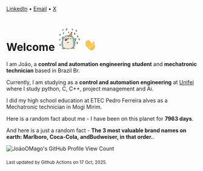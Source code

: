 [LinkedIn](https://www.linkedin.com/in/joão-pedro-gozzoli-b95641301/) &bull;
[Email](joaopedrogozzoli@gmail.com) &bull;
[X](https://x.com/jpp12prado)

# Welcome <img src="happy.gif" height="64px" /> <img src="wave.gif" height="32px" />

I am João, a  **control and automation engineering student** and **mechatronic technician** based in Brazil Br.

Currently, I am studying as a **control and automation engineering** at [Unifei](https://unifei.edu.br) where I study python, C, C++, project management and Ai.

I did my high school education at ETEC Pedro Ferreira alves as a Mechatronic technician in Mogi Mirim.

Here is a random fact about me - I have been on this planet for **7963 days**.

And here is a just a random fact -  **The 3 most valuable brand names on earth: Marlboro, Coca-Cola, andBudweiser, in that order.**.

![JoãoOMago's GitHub Profile View Count](https://komarev.com/ghpvc/?username=JoaoOMago)

<sub>Last updated by Github Actions on 17 Oct, 2025.</sub>
